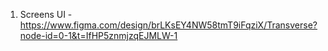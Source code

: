 1. Screens UI - https://www.figma.com/design/brLKsEY4NW58tmT9iFqziX/Transverse?node-id=0-1&t=IfHP5znmjzqEJMLW-1
